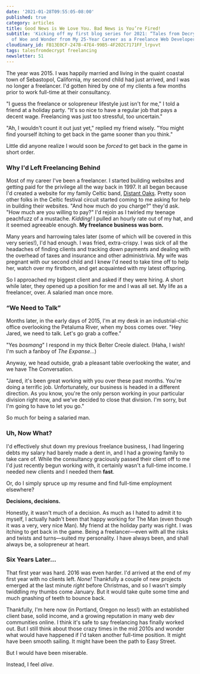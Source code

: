 ```yaml
---
date: '2021-01-28T09:55:05-08:00'
published: true
category: articles
title: Good News is We Love You. Bad News is You’re Fired!
subtitle: 'Kicking off my first blog series for 2021: “Tales from Decrypt: Stories
  of Woe and Wonder from My 25-Year Career as a Freelance Web Developer”'
cloudinary_id: FB13E0CF-247B-47E4-99B5-4F202C7171FF_lrpvvt
tags: talesfromdecrypt freelancing
newsletter: 51
---
```


The year was 2015. I was happily married and living in the quaint coastal town of Sebastopol, California, my second child had just arrived, and I was no longer a freelancer. I'd gotten hired by one of my clients a few months prior to work full-time at their consultancy.

"I guess the freelance or solopreneur lifestyle just isn't for me," I told a friend at a holiday party. "It's so nice to have a regular job that pays a decent wage. Freelancing was just too stressful, too uncertain."

"Ah, I wouldn't count it out just yet," replied my friend wisely. "You might find yourself itching to get back in the game sooner than you think."

Little did anyone realize I would soon be *forced* to get back in the game in short order.

### Why I'd Left Freelancing Behind

Most of my career I've been a freelancer. I started building websites and getting paid for the privilege all the way back in 1997. It all began because I'd created a website for my family Celtic band, [Distant Oaks](https://music.apple.com/us/artist/distant-oaks/5060455). Pretty soon other folks in the Celtic festival circuit started coming to me asking for help in building their websites. "And how much do you charge?" they'd ask. "How much are you willing to pay?" I'd rejoin as I twirled my teenage peachfuzz of a mustache. _Kidding!_ I pulled an hourly rate out of my hat, and it seemed agreeable enough. **My freelance business was born.**

Many years and harrowing tales later (some of which will be covered in this very series!), I'd had enough. I was fried, extra-crispy. I was sick of all the headaches of finding clients and tracking down payments and dealing with the overhead of taxes and insurance and other administrivia. My wife was pregnant with our second child and I knew I'd need to take time off to help her, watch over my firstborn, and get acquainted with my latest offspring.

So I approached my biggest client and asked if they were hiring. A short while later, they opened up a position for me and I was all set. My life as a freelancer, over. A salaried man once more.

### “We Need to Talk”

Months later, in the early days of 2015, I'm at my desk in an industrial-chic office overlooking the Petaluma River, when my boss comes over. "Hey Jared, we need to talk. Let's go grab a coffee."

"Yes _bosmang_" I respond in my thick Belter Creole dialect. (Haha, I wish! I'm such a fanboy of _The Expanse_…)

Anyway, we head outside, grab a pleasant table overlooking the water, and we have The Conversation.

"Jared, it's been great working with you over these past months. You're doing a terrific job. Unfortunately, our business is headed in a different direction. As you know, you're the only person working in your particular division right now, and we've decided to close that division. I'm sorry, but I'm going to have to let you go."

So much for being a salaried man.

### Uh, Now What?

I'd effectively shut down my previous freelance business, I had lingering debts my salary had barely made a dent in, and I had a growing family to take care of. While the consultancy graciously passed their client off to me I'd just recently begun working with, it certainly wasn't a full-time income. I needed new clients and I needed them **fast**.

Or, do I simply spruce up my resume and find full-time employment elsewhere?

**Decisions, decisions.**

Honestly, it wasn't much of a decision. As much as I hated to admit it to myself, I actually hadn't been that happy working for The Man (even though it was a very, very nice Man). My friend at the holiday party was right. I was itching to get back in the game. Being a freelancer—even with all the risks and twists and turns—suited my personality. I have always been, and shall always be, a solopreneur at heart.

### Six Years Later…

That first year was hard. 2016 was even harder. I'd arrived at the end of my first year with no clients left. _None!_ Thankfully a couple of new projects emerged at the last minute _right_ before Christmas, and so I wasn't simply twiddling my thumbs come January. But it would take quite some time and much gnashing of teeth to bounce back.

Thankfully, I'm here now (in Portland, Oregon no less!) with an established client base, solid income, and a growing reputation in many web dev communities online. I think it's safe to say freelancing has finally worked out. But I still think about those crazy times in the mid 2010s and wonder what would have happened if I'd taken another full-time position. It might have been smooth sailing. It might have been the path to Easy Street.

But I would have been miserable.

Instead, I feel _alive_.
